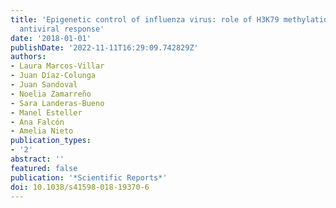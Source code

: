 ```yaml
---
title: 'Epigenetic control of influenza virus: role of H3K79 methylation in interferon-induced
  antiviral response'
date: '2018-01-01'
publishDate: '2022-11-11T16:29:09.742829Z'
authors:
- Laura Marcos-Villar
- Juan Díaz-Colunga
- Juan Sandoval
- Noelia Zamarreño
- Sara Landeras-Bueno
- Manel Esteller
- Ana Falcón
- Amelia Nieto
publication_types:
- '2'
abstract: ''
featured: false
publication: '*Scientific Reports*'
doi: 10.1038/s41598-018-19370-6
---
```


